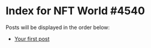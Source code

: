 # Index for NFT World #4540
Posts will be displayed in the order below:

- [Your first post](./001-first.md)

